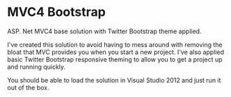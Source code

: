 MVC4 Bootstrap
=============

ASP. Net MVC4 base solution with Twitter Bootstrap theme applied.

I've created this solution to avoid having to mess around with removing the bloat that MVC provides you when you start a new project.  I've also applied basic Twitter Bootstrap responsive theming to allow you to get a project up and running quickly.
    
You should be able to load the solution in Visual Studio 2012 and just run it out of the box.